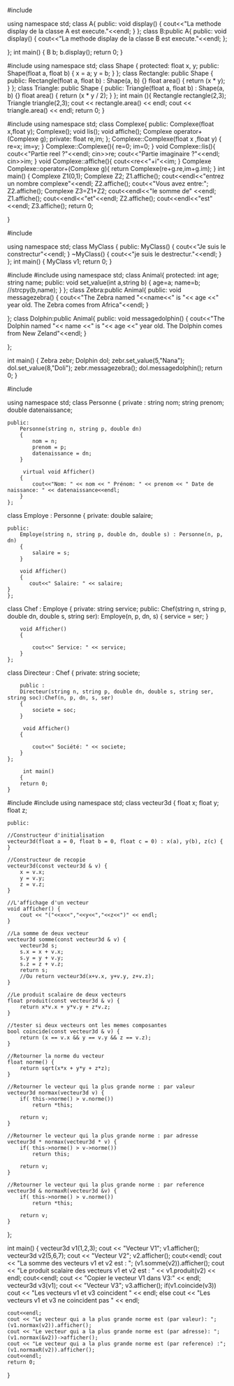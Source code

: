 
#include <iostream>

using namespace std;
class A{
public:
void display()
{
cout<<"La methode display de la classe A est execute."<<endl;
}
};
class B:public A{
public:
void display()
{
cout<<"La methode display de la classe B est execute."<<endl;
};

};
int main()
{
B b;
b.display();
return 0;
}

 #include <iostream>
using namespace std;
class Shape
{
protected:
  float x, y;
public:
  Shape(float a, float b)
  {
    x = a;
    y = b;
  }
};
class Rectangle: public Shape
{
public:
  Rectangle(float a, float b) : Shape(a, b) {}
  float area()
  {
    return (x * y);
  }
};
class Triangle: public Shape
{
public:
  Triangle(float a, float b) : Shape(a, b) {}
  float area()
  {
    return (x * y / 2);
  }
};
int main (){
  Rectangle rectangle(2,3);
  Triangle triangle(2,3);
  cout << rectangle.area() << endl;
  cout << triangle.area() << endl;
  return 0;
}


#include <iostream>
using namespace std;
class Complexe{
public:
    Complexe(float x,float y);
    Complexe();
    void lis();
    void affiche();
    Complexe operator+(Complexe g);
private:
    float re,im;
};
Complexe::Complexe(float x ,float y)
{
    re=x;
    im=y;
}
Complexe::Complexe(){
    re=0;
    im=0;
}
void Complexe::lis(){
    cout<<"Partie reel ?"<<endl;
    cin>>re;
    cout<<"Partie imaginaire ?"<<endl;
    cin>>im;
}
void Complexe::affiche(){
    cout<<re<<"+i"<<im;
}
 Complexe Complexe::operator+(Complexe g){
    return Complexe(re+g.re,im+g.im);
}
int main()
{
Complexe Z1(0,1);
Complexe Z2;
Z1.affiche();
cout<<endl<<"entrez un nombre complexe"<<endl;
Z2.affiche();
cout<<"Vous avez entre:";
Z2.affiche();
Complexe Z3=Z1+Z2;
cout<<endl<<"le somme de" <<endl;
Z1.affiche();
cout<<endl<<"et"<<endl;
Z2.affiche();
cout<<endl<<"est"<<endl;
Z3.affiche();
return 0;

}

#include <iostream>

using namespace std;
class MyClass
{
  public:
    MyClass()
      {
       cout<<"Je suis le constrectur"<<endl;
      }
      ~MyClass()
      {
          cout<<"je suis le destrectur."<<endl;
      }
};
int main()
{
  MyClass v1;
    return 0;
}


#include <iostream>
#include<cstring>
using namespace std;
class Animal{
protected:
    int age;
   string name;
public:
void set_value(int a,string b)
{
    age=a;
    name=b;
     //strcpy(b,name);
}
};
class Zebra:public Animal{
public:
void messagezebra()
{
    cout<<"The Zebra named "<<name<<" is "<< age <<" year old. The Zebra comes from Africa"<<endl;
}

};
class Dolphin:public Animal{
public:
void messagedolphin()
{
    cout<<"The Dolphin named "<< name <<" is "<< age <<" year old. The Dolphin comes from New Zeland"<<endl;
}

};

int main()
{
   Zebra zebr;
   Dolphin dol;
   zebr.set_value(5,"Nana");
   dol.set_value(8,"Doli");
   zebr.messagezebra();
   dol.messagedolphin();
    return 0;
}






#include <iostream>

using namespace std;
    class Personne
    {
    private :
        string nom;
         string prenom;
         double datenaissance;

    public:
        Personne(string n, string p, double dn)
        {
            nom = n;
            prenom = p;
            datenaissance = dn;
        }

         virtual void Afficher()
        {
            cout<<"Nom: " << nom << " Prénom: " << prenom << " Date de naissance: " << datenaissance<<endl;
        }
    };
class Employe : Personne
    {
    private:
        double salaire;

    public:
        Employe(string n, string p, double dn, double s) : Personne(n, p, dn)
        {
            salaire = s;
        }

        void Afficher()
        {
           cout<<" Salaire: " << salaire;
    }
    };

class Chef : Employe
    {
    private:
         string service;
        public:
             Chef(string n, string p, double dn, double s, string ser): Employe(n, p, dn, s)
        {
            service = ser;
        }

        void Afficher()
        {

            cout<<" Service: " << service;
        }
    };
class Directeur : Chef
    {
        private:
             string societe;

        public :
        Directeur(string n, string p, double dn, double s, string ser, string soc):Chef(n, p, dn, s, ser)
        {
            societe = soc;
        }

         void Afficher()
        {

            cout<<" Société: " << societe;
        }
    };

         int main()
        {
        return 0;
    }


#include<iostream>
#include<cmath>
using namespace std;
class vecteur3d {
	float x;
	float y;
	float z;

	public:

	//Constructeur d'initialisation
	vecteur3d(float a = 0, float b = 0, float c = 0) : x(a), y(b), z(c) {
	}

	//Constructeur de recopie
	vecteur3d(const vecteur3d & v) {
		x = v.x;
		y = v.y;
		z = v.z;
	}

	//L'affichage d'un vecteur
	void afficher() {
		cout << "("<<x<<","<<y<<","<<z<<")" << endl;
	}

	//La somme de deux vecteur
	vecteur3d somme(const vecteur3d & v) {
		vecteur3d s;
		s.x = x + v.x;
		s.y = y + v.y;
		s.z = z + v.z;
		return s;
		//Ou return vecteur3d(x+v.x, y+v.y, z+v.z);
	}

	//Le produit scalaire de deux vecteurs
	float produit(const vecteur3d & v) {
		return x*v.x + y*v.y + z*v.z;
	}

	//tester si deux vecteurs ont les memes composantes
	bool coincide(const vecteur3d & v) {
		return (x == v.x && y == v.y && z == v.z);
	}

	//Retourner la norme du vecteur
	float norme() {
		return sqrt(x*x + y*y + z*z);
	}

	//Retourner le vecteur qui la plus grande norme : par valeur
	vecteur3d normax(vecteur3d v) {
		if( this->norme() > v.norme())
		    return *this;

		return v;
	}

	//Retourner le vecteur qui la plus grande norme : par adresse
	vecteur3d * normax(vecteur3d * v) {
		if( this->norme() > v->norme())
		    return this;

		return v;
	}

	//Retourner le vecteur qui la plus grande norme : par reference
	vecteur3d & normaxR(vecteur3d &v) {
		if( this->norme() > v.norme())
		    return *this;

		return v;
	}
};

int main() {
	vecteur3d v1(1,2,3);
	cout << "Vecteur V1";
	v1.afficher();
	vecteur3d v2(5,6,7);
	cout << "Vecteur V2";
	v2.afficher();
	cout<<endl;
	cout << "La somme des vecteurs v1 et v2 est : ";
	(v1.somme(v2)).afficher();
	cout << "Le produit scalaire des vecteurs v1 et v2 est : " << v1.produit(v2) << endl;
	cout<<endl;
	cout << "Copier le vecteur V1 dans V3:" << endl;
	vecteur3d v3(v1);
	cout << "Vecteur V3";
	v3.afficher();
	if(v1.coincide(v3))
	    cout << "Les vecteurs v1 et v3 coincident " << endl;
	else
	    cout << "Les vecteurs v1 et v3 ne coincident pas " << endl;

	cout<<endl;
	cout << "Le vecteur qui a la plus grande norme est (par valeur): ";
	(v1.normax(v2)).afficher();
	cout << "Le vecteur qui a la plus grande norme est (par adresse): ";
	(v1.normax(&v2))->afficher();
	cout << "Le vecteur qui a la plus grande norme est (par reference) :";
	(v1.normaxR(v2)).afficher();
	cout<<endl;
	return 0;
}
